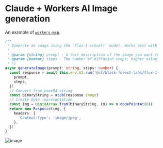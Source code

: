 # Claude + Workers AI Image generation

An example of [`workers-mcp`](https://github.com/geelen/workers-mcp).

```ts
/**
 * Generate an image using the `flux-1-schnell` model. Works best with 8 steps.
 *
 * @param {string} prompt - A text description of the image you want to generate.
 * @param {number} steps - The number of diffusion steps; higher values can improve quality but take longer. Must be between 4 and 8, inclusive.
 * */
async generateImage(prompt: string, steps: number) {
  const response = await this.env.AI.run('@cf/black-forest-labs/flux-1-schnell', {
    prompt,
    steps,
  })
  // Convert from base64 string
  const binaryString = atob(response.image)
  // Create byte representation
  const img = Uint8Array.from(binaryString, (m) => m.codePointAt(0))
  return new Response(img, {
    headers: {
      'Content-Type': 'image/jpeg',
    },
  })
}
```

![image](https://github.com/user-attachments/assets/352867ad-6ae0-4046-88a7-a41684846e47)
